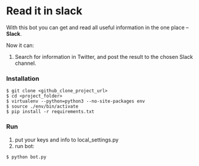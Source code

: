 # Read it in slack

With this bot you can get and read all useful information in the one place – **Slack**.

Now it can:
1. Search for information in Twitter, and post the result to the chosen Slack channel.

### Installation

```console
$ git clone <github_clone_project_url>
$ cd <project_folder>
$ virtualenv --python=python3 --no-site-packages env
$ source ./env/bin/activate
$ pip install -r requirements.txt
```

### Run

1) put your keys and info to local_settings.py
2) run bot:
```console
$ python bot.py
```

